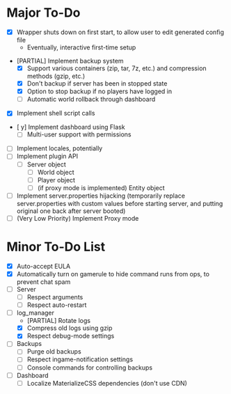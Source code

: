 # Major To-Do #

- [x] Wrapper shuts down on first start, to allow user to edit generated config file
    - Eventually, interactive first-time setup

- [PARTIAL] Implement backup system
    - [x] Support various containers (zip, tar, 7z, etc.) and compression methods (gzip, etc.)
    - [x] Don't backup if server has been in stopped state
    - [x] Option to stop backup if no players have logged in
    - [ ] Automatic world rollback through dashboard
- [x] Implement shell script calls
- [ y] Implement dashboard using Flask
    - [ ] Multi-user support with permissions
- [ ] Implement locales, potentially
- [ ] Implement plugin API
    - [ ] Server object
        - [ ] World object
        - [ ] Player object
        - [ ] (if proxy mode is implemented) Entity object
- [ ] Implement server.properties hijacking (temporarily replace server.properties with custom values before starting server, and putting original one back after server booted)
- [ ] (Very Low Priority) Implement Proxy mode

# Minor To-Do List #
- [x] Auto-accept EULA
- [x] Automatically turn on gamerule to hide command runs from ops, to prevent chat spam
- [ ] Server
    - [ ] Respect arguments
    - [ ] Respect auto-restart
- [ ] log_manager
    - [PARTIAL] Rotate logs
    - [x] Compress old logs using gzip
    - [x] Respect debug-mode settings
- [ ] Backups
    - [ ] Purge old backups
    - [ ] Respect ingame-notification settings
    - [ ] Console commands for controlling backups
- [ ] Dashboard
    - [ ] Localize MaterializeCSS dependencies (don't use CDN)
